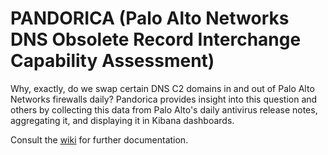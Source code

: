 # PANDORICA (Palo Alto Networks DNS Obsolete Record Interchange Capability Assessment)

Why, exactly, do we swap certain DNS C2 domains in and out of Palo Alto Networks firewalls daily? Pandorica provides insight into this question and others by collecting this data from Palo Alto's daily antivirus release notes, aggregating it, and displaying it in Kibana dashboards.

Consult the [wiki](https://github.com/GiselleSerate/pandorica/wiki) for further documentation.
